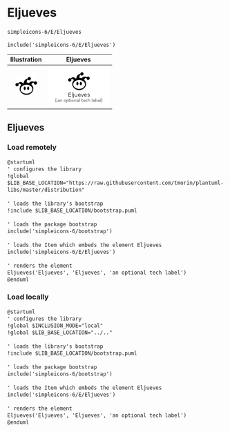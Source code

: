 # Eljueves


```text
simpleicons-6/E/Eljueves
```

```text
include('simpleicons-6/E/Eljueves')
```



| Illustration | Eljueves |
| :---: | :---: |
| ![illustration for Illustration](../../simpleicons-6/E/Eljueves.png) | ![illustration for Eljueves](../../simpleicons-6/E/Eljueves.Local.png) |




## Eljueves

### Load remotely
```plantuml
@startuml
' configures the library
!global $LIB_BASE_LOCATION="https://raw.githubusercontent.com/tmorin/plantuml-libs/master/distribution"

' loads the library's bootstrap
!include $LIB_BASE_LOCATION/bootstrap.puml

' loads the package bootstrap
include('simpleicons-6/bootstrap')

' loads the Item which embeds the element Eljueves
include('simpleicons-6/E/Eljueves')

' renders the element
Eljueves('Eljueves', 'Eljueves', 'an optional tech label')
@enduml
```

### Load locally
```plantuml
@startuml
' configures the library
!global $INCLUSION_MODE="local"
!global $LIB_BASE_LOCATION="../.."

' loads the library's bootstrap
!include $LIB_BASE_LOCATION/bootstrap.puml

' loads the package bootstrap
include('simpleicons-6/bootstrap')

' loads the Item which embeds the element Eljueves
include('simpleicons-6/E/Eljueves')

' renders the element
Eljueves('Eljueves', 'Eljueves', 'an optional tech label')
@enduml
```

